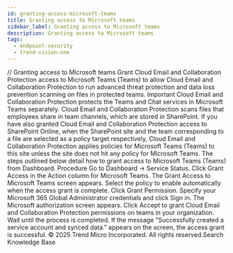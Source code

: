 ```yaml
---
id: granting-access-microsoft-teams
title: Granting access to Microsoft teams
sidebar_label: Granting access to Microsoft teams
description: Granting access to Microsoft teams
tags:
  - endpoint-security
  - trend-vision-one
---
```


/*<![CDATA[*/ $('#title').html($('meta[name=map-description]').attr('content')); /*]]>*/ Granting access to Microsoft teams Grant Cloud Email and Collaboration Protection access to Microsoft Teams (Teams) to allow Cloud Email and Collaboration Protection to run advanced threat protection and data loss prevention scanning on files in protected teams. Important Cloud Email and Collaboration Protection protects the Teams and Chat services in Microsoft Teams separately. Cloud Email and Collaboration Protection scans files that employees share in team channels, which are stored in SharePoint. If you have also granted Cloud Email and Collaboration Protection access to SharePoint Online, when the SharePoint site and the team corresponding to a file are selected as a policy target respectively, Cloud Email and Collaboration Protection applies policies for Microsoft Teams (Teams) to this site unless the site does not hit any policy for Microsoft Teams. The steps outlined below detail how to grant access to Microsoft Teams (Teams) from Dashboard. Procedure Go to Dashboard → Service Status. Click Grant Access in the Action column for Microsoft Teams. The Grant Access to Microsoft Teams screen appears. Select the policy to enable automatically when the access grant is complete. Click Grant Permission. Specify your Microsoft 365 Global Administrator credentials and click Sign in. The Microsoft authorization screen appears. Click Accept to grant Cloud Email and Collaboration Protection permissions on teams in your organization. Wait until the process is completed. If the message "Successfully created a service account and synced data." appears on the screen, the access grant is successful. © 2025 Trend Micro Incorporated. All rights reserved.Search Knowledge Base